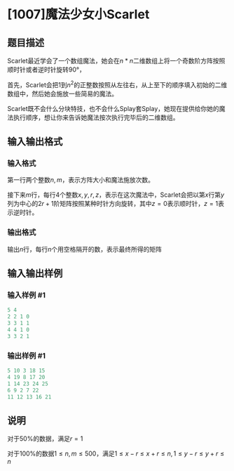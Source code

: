 # [1007]魔法少女小Scarlet

## 题目描述

Scarlet最近学会了一个数组魔法，她会在$n*n$二维数组上将一个奇数阶方阵按照顺时针或者逆时针旋转90°，

首先，Scarlet会把$1$到$n^2$的正整数按照从左往右，从上至下的顺序填入初始的二维数组中，然后她会施放一些简易的魔法。

Scarlet既不会什么分块特技，也不会什么Splay套Splay，她现在提供给你她的魔法执行顺序，想让你来告诉她魔法按次执行完毕后的二维数组。

## 输入输出格式

### 输入格式

第一行两个整数$n,m$，表示方阵大小和魔法施放次数。

接下来$m$行，每行$4$个整数$x,y,r,z$，表示在这次魔法中，Scarlet会把以第$x$行第$y$列为中心的$2r+1$阶矩阵按照某种时针方向旋转，其中$z=0$表示顺时针，$z=1$表示逆时针。

### 输出格式

输出$n$行，每行$n$个用空格隔开的数，表示最终所得的矩阵

## 输入输出样例

### 输入样例 #1

```cpp
5 4
2 2 1 0
3 3 1 1
4 4 1 0
3 3 2 1
```


### 输出样例 #1

```cpp
5 10 3 18 15
4 19 8 17 20
1 14 23 24 25
6 9 2 7 22
11 12 13 16 21
```


## 说明

对于50%的数据，满足$r=1$

对于100%的数据$1\leq n,m\leq500$，满足$1\leq x-r\leq x+r\leq n,1\leq y-r\leq y+r\leq n$


